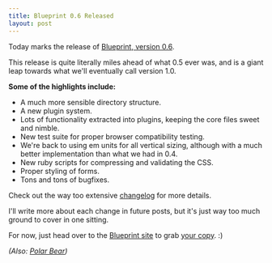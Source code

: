 ```yaml
---
title: Blueprint 0.6 Released
layout: post
---
```


Today marks the release of [Blueprint, version 0.6][1]. 

This release is quite literally miles ahead of what 0.5 ever was, and is a giant leap towards what we'll eventually call version 1.0.

**Some of the highlights include:**

* A much more sensible directory structure.
* A new plugin system.
* Lots of functionality extracted into plugins, keeping the core files sweet and nimble.
* New test suite for proper browser compatibility testing.
* We're back to using em units for all vertical sizing, although with a much better implementation than what we had in 0.4.
* New ruby scripts for compressing and validating the CSS.
* Proper styling of forms.
* Tons and tons of bugfixes.

Check out the way too extensive [changelog][2] for more details.

I'll write more about each change in future posts, but it's just way too much ground to cover in one sitting. 

For now, just head over to the [Blueprint site][1] to grab [your copy][3]. :)

  [1]: http://code.google.com/p/blueprintcss/
  [2]: http://blueprintcss.googlecode.com/svn/blueprint/tags/blueprint-0.6/Changelog
  [3]: http://code.google.com/p/blueprintcss/downloads/list

*(Also: [Polar Bear](http://polarbearcave.com/))*
